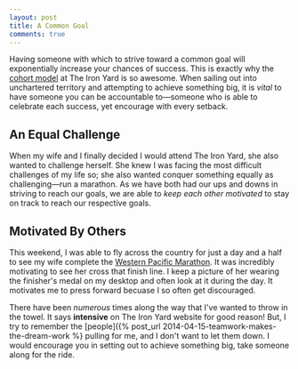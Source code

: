 ```yaml
---
layout: post
title: A Common Goal
comments: true
---
```


Having someone with which to strive toward a common goal will exponentially increase your chances of success. This is exactly why the [cohort model](http://john.do/dream-big-dreams/) at The Iron Yard is so awesome. When sailing out into unchartered territory and attempting to achieve something big, it is *vital* to have someone you can be accountable to—someone who is able to celebrate each success, yet encourage with every setback. 

## An Equal Challenge
When my wife and I finally decided I would attend The Iron Yard, she also wanted to challenge herself. She knew I was facing the most difficult challenges of my life so; she also wanted conquer something equally as challenging—run a marathon. As we have both had our ups and downs in striving to reach our goals, we are able to *keep each other motivated* to stay on track to reach our respective goals.

## Motivated By Others
This weekend, I was able to fly across the country for just a day and a half to see my wife complete the [Western Pacific Marathon](http://www.brazenracing.com/westernpacific.html). It was incredibly motivating to see her cross that finish line. I keep a picture of her wearing the finisher's medal on my desktop and often look at it during the day. It motivates me to press forward becuase I so often get discouraged. 

There have been *numerous* times along the way that I've wanted to throw in the towel. It says **intensive** on The Iron Yard website for good reason! But, I try to remember the [people]({% post_url 2014-04-15-teamwork-makes-the-dream-work %} pulling for me, and I don't want to let them down. I would encourage you in setting out to achieve something big, take someone along for the ride.